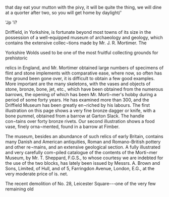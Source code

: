 that day eat your mutton with the pivy, it
will be quite the thing, we will dine at a
quorter after two, so you will get home by
daylight/'

'Jp 'i?

Driffield, in Yorkshire, is fortunate beyond
most towns of its size in the possession of a
well-equipped museum of archaeology and
geology, which contains the extensive collec¬tions
made by Mr. J. R. Mortimer. The

Yorkshire Wolds used to be one of the most
fruitful collecting grounds for prehistoric

relics in England, and Mr. Mortimer obtained
large numbers of specimens of flint and stone
implements with comparative ease, where
now, so often has the ground been gone
over, it is difficult to obtain a few good
examples. More important are the many
skeletons, with the vases and objects of
stone, bronze, bone, jet, etc., which have
been obtained from the numerous barrows,
the opening of which has been Mr. Morti¬mer's
hobby during a period of some forty
years. He has examined more than 300,
and the Driffield Museum has been greatly en¬riched
by his labours. The first illustration
on this page shows a very fine bronze dagger or
knife, with a bone pummel, obtained from a
barrow at Garton Slack. The handle con¬tains
over forty bronze rivets. Our second
illustration shows a food vase, finely orna¬mented,
found in a barrow at Fimber.

The museum, besides an abundance of
such relics of early Britain, contains many
Danish and American antiquities, Roman
and Romano-British pottery and other re¬mains,
and an extensive geological section.
A fully illustrated and very carefully com¬piled
catalogue of the contents of the Morti¬mer
Museum, by Mr. T. Sheppard, F.G.S.,
to whose courtesy we are indebted for the
use of the two blocks, has lately been issued
by Messrs. A. Brown and Sons, Limited, of
Hull, and of 5, Farringdon Avenue, London,
E.G., at the very moderate price of is. net.

The recent demolition of No. 28, Leicester
Square---one of the very few remaining old

